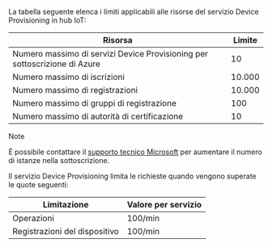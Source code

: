 La tabella seguente elenca i limiti applicabili alle risorse del servizio Device Provisioning in hub IoT:

| Risorsa | Limite |
| --- | --- |
| Numero massimo di servizi Device Provisioning per sottoscrizione di Azure | 10 |
| Numero massimo di iscrizioni | 10.000 |
| Numero massimo di registrazioni | 10.000 |
| Numero massimo di gruppi di registrazione | 100 |
| Numero massimo di autorità di certificazione | 10 |

> [!NOTE]
> È possibile contattare il [supporto tecnico Microsoft](https://azure.microsoft.com/support/options/) per aumentare il numero di istanze nella sottoscrizione.

Il servizio Device Provisioning limita le richieste quando vengono superate le quote seguenti:

| Limitazione | Valore per servizio |
| --- | --- |
| Operazioni | 100/min |
| Registrazioni del dispositivo | 100/min |
